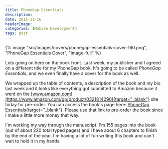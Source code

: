 ```yaml
---
title: PhoneGap Essentials
description: 
date: 2011-11-16
headerImage: 
categories: [Mobile Development]
tags: post
---
```


{% image "src/images/covers/phonegap-essentials-cover-160.png", "PhoneGap Essentials Cover", "image-full" %}

Lots going on here on the book front. Last week, my publisher and I agreed on a different title for my PhoneGap book. It's going to be called *PhoneGap Essentials*, and we even finally have a cover for the book as well.

We wrapped up the table of contents, a description of the book and my bio last week and it looks like everything got submitted to Amazon because it went on the [www.amazon.com](https://www.amazon.com/gp/product/0321814290){target="_blank"} site today for pre-order. You can access the book's page here: [PhoneGap Essentials](https://www.amazon.com/gp/product/0321814290){target="_blank"}. Please use that link to pre-order the book since I make a little more money that way.

I'm working my way through the manuscript. I'm 155 pages into the book (out of about 220 total typed pages) and I have about 6 chapters to finish by the end of the year. I'm having a lot of fun writing this book and can't wait to hold it in my hands.